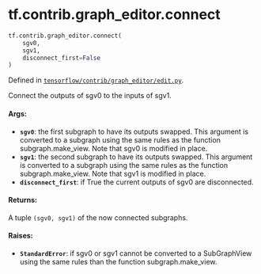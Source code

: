 <div itemscope itemtype="http://developers.google.com/ReferenceObject">
<meta itemprop="name" content="tf.contrib.graph_editor.connect" />
<meta itemprop="path" content="Stable" />
</div>

# tf.contrib.graph_editor.connect

``` python
tf.contrib.graph_editor.connect(
    sgv0,
    sgv1,
    disconnect_first=False
)
```



Defined in [`tensorflow/contrib/graph_editor/edit.py`](/code/stable/tensorflow/contrib/graph_editor/edit.py).

Connect the outputs of sgv0 to the inputs of sgv1.

#### Args:

* <b>`sgv0`</b>: the first subgraph to have its outputs swapped. This argument is
    converted to a subgraph using the same rules as the function
    subgraph.make_view.
    Note that sgv0 is modified in place.
* <b>`sgv1`</b>: the second subgraph to have its outputs swapped. This argument is
    converted to a subgraph using the same rules as the function
    subgraph.make_view.
    Note that sgv1 is modified in place.
* <b>`disconnect_first`</b>: if True the current outputs of sgv0 are disconnected.

#### Returns:

A tuple `(sgv0, sgv1)` of the now connected subgraphs.

#### Raises:

* <b>`StandardError`</b>: if sgv0 or sgv1 cannot be converted to a SubGraphView using
    the same rules than the function subgraph.make_view.